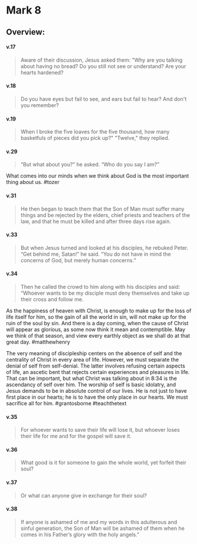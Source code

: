 # Mark 8

## Overview:


#### v.17
>Aware of their discussion, Jesus asked them: "Why are you talking about having no bread? Do you still not see or understand? Are your hearts hardened?

#### v.18
>Do you have eyes but fail to see, and ears but fail to hear? And don't you remember?

#### v.19
>When I broke the five loaves for the five thousand, how many basketfuls of pieces did you pick up?" "Twelve," they replied.

#### v.29
>“But what about you?” he asked. “Who do you say I am?”

What comes into our minds when we think about God is the most important thing about us.
#tozer 

#### v.31
>He then began to teach them that the Son of Man must suffer many things and be rejected by the elders, chief priests and teachers of the law, and that he must be killed and after three days rise again.

#### v.33
>But when Jesus turned and looked at his disciples, he rebuked Peter. “Get behind me, Satan!” he said. “You do not have in mind the concerns of God, but merely human concerns.”

#### v.34
>Then he called the crowd to him along with his disciples and said: “Whoever wants to be my disciple must deny themselves and take up their cross and follow me.

As the happiness of heaven with Christ, is enough to make up for the loss of life itself for him, so the gain of all the world in sin, will not make up for the ruin of the soul by sin. And there is a day coming, when the cause of Christ will appear as glorious, as some now think it mean and contemptible. May we think of that season, and view every earthly object as we shall do at that great day.
#matthewhenry 

The very meaning of discipleship centers on the absence of self and the centrality of Christ in every area of life. However, we must separate the denial of self from self-denial. The latter involves refusing certain aspects of life, an ascetic bent that rejects certain experiences and pleasures in life. That can be important, but what Christ was talking about in 8:34 is the ascendancy of self over him. The worship of self is basic idolatry, and Jesus demands to be in absolute control of our lives. He is not just to have first place in our hearts; he is to have the only place in our hearts. We must sacrifice all for him.
#grantosborne #teachthetext 

#### v.35
>For whoever wants to save their life will lose it, but whoever loses their life for me and for the gospel will save it.

#### v.36
>What good is it for someone to gain the whole world, yet forfeit their soul?

#### v.37
>Or what can anyone give in exchange for their soul?

#### v.38
>If anyone is ashamed of me and my words in this adulterous and sinful generation, the Son of Man will be ashamed of them when he comes in his Father’s glory with the holy angels.”



